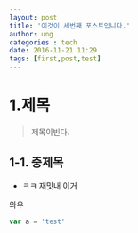 ```yaml
---
layout: post
title: '이것이 세번째 포스트입니다.'
author: ung
categories : tech
date: 2016-11-21 11:29
tags: [first,post,test]
---
```


# 1.제목
>제목이빈다.

## 1-1. 중제목
- ㅋㅋ 재밋내 이거

와우

```` javascript
var a = 'test'
````

